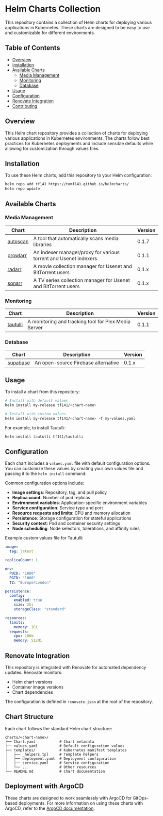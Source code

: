 # Helm Charts Collection

This repository contains a collection of Helm charts for deploying various applications in Kubernetes. These charts are designed to be easy to use and customizable for different environments.

## Table of Contents

- [Overview](#overview)
- [Installation](#installation)
- [Available Charts](#available-charts)
  - [Media Management](#media-management)
  - [Monitoring](#monitoring)
  - [Database](#database)
- [Usage](#usage)
- [Configuration](#configuration)
- [Renovate Integration](#renovate-integration)
- [Contributing](#contributing)

## Overview

This Helm chart repository provides a collection of charts for deploying various applications in Kubernetes environments. The charts follow best practices for Kubernetes deployments and include sensible defaults while allowing for customization through values files.

## Installation

To use these Helm charts, add this repository to your Helm configuration:

```bash
helm repo add tf141 https://tomf141.github.io/helmcharts/
helm repo update
```

## Available Charts

### Media Management

| Chart | Description | Version |
|-------|-------------|---------|
| [autoscan](./charts/autoscan/) | A tool that automatically scans media libraries | 0.1.7 |
| [prowlarr](./charts/prowlarr/) | An indexer manager/proxy for various torrent and Usenet indexers | 0.1.1 |
| [radarr](./charts/radarr/) | A movie collection manager for Usenet and BitTorrent users | 0.1.x |
| [sonarr](./charts/sonarr/) | A TV series collection manager for Usenet and BitTorrent users | 0.1.x |

### Monitoring

| Chart | Description | Version |
|-------|-------------|---------|
| [tautulli](./charts/tautulli/) | A monitoring and tracking tool for Plex Media Server | 0.1.1 |

### Database

| Chart | Description | Version |
|-------|-------------|---------|
| [supabase](./charts/supabase/) | An open-source Firebase alternative | 0.1.x |

## Usage

To install a chart from this repository:

```bash
# Install with default values
helm install my-release tf141/<chart-name>

# Install with custom values
helm install my-release tf141/<chart-name> -f my-values.yaml
```

For example, to install Tautulli:

```bash
helm install tautulli tf141/tautulli
```

## Configuration

Each chart includes a `values.yaml` file with default configuration options. You can customize these values by creating your own values file and passing it to the `helm install` command.

Common configuration options include:

- **Image settings**: Repository, tag, and pull policy
- **Replica count**: Number of pod replicas
- **Environment variables**: Application-specific environment variables
- **Service configuration**: Service type and port
- **Resource requests and limits**: CPU and memory allocation
- **Persistence**: Storage configuration for stateful applications
- **Security context**: Pod and container security settings
- **Node scheduling**: Node selectors, tolerations, and affinity rules

Example custom values file for Tautulli:

```yaml
image:
  tag: latest

replicaCount: 1

env:
  PUID: "1000"
  PGID: "1000"
  TZ: "Europe/London"

persistence:
  config:
    enabled: true
    size: 2Gi
    storageClass: "standard"

resources:
  limits:
    memory: 1Gi
  requests:
    cpu: 100m
    memory: 512Mi
```

## Renovate Integration

This repository is integrated with Renovate for automated dependency updates. Renovate monitors:

- Helm chart versions
- Container image versions
- Chart dependencies

The configuration is defined in `renovate.json` at the root of the repository.

## Chart Structure

Each chart follows the standard Helm chart structure:

```
charts/<chart-name>/
├── Chart.yaml           # Chart metadata
├── values.yaml          # Default configuration values
├── templates/           # Kubernetes manifest templates
│   ├── _helpers.tpl     # Template helpers
│   ├── deployment.yaml  # Deployment configuration
│   ├── service.yaml     # Service configuration
│   └── ...              # Other resources
└── README.md            # Chart documentation
```

## Deployment with ArgoCD

These charts are designed to work seamlessly with ArgoCD for GitOps-based deployments. For more information on using these charts with ArgoCD, refer to the [ArgoCD documentation](../argocd/README.md).
